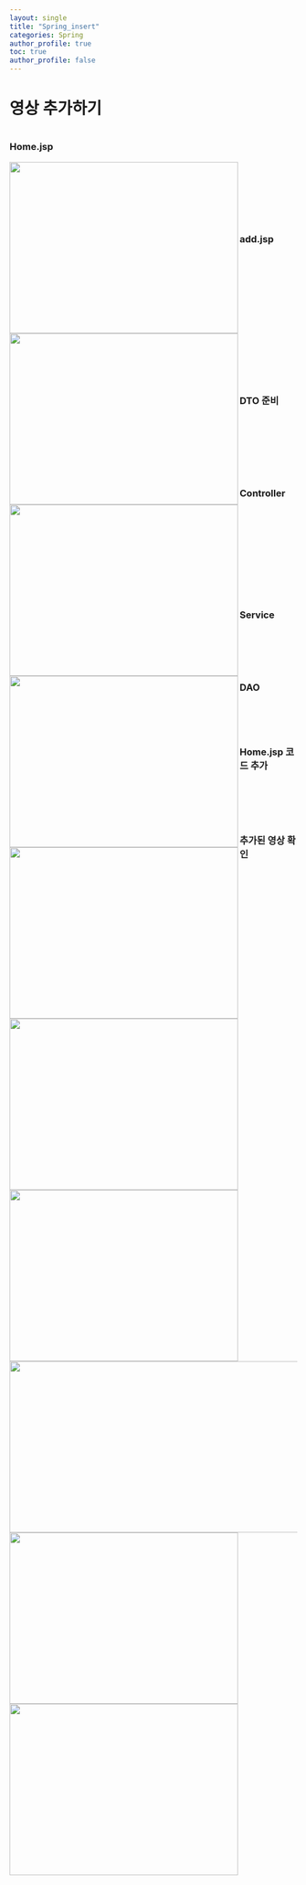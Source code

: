 ```yaml
---
layout: single
title: "Spring_insert"
categories: Spring
author_profile: true
toc: true
author_profile: false
---
```


<h1>영상 추가하기<h1>

<h3>Home.jsp</h3>

<img src="https://hakcoding.github.io/img/day02_2.png" width="400" height="300" align="left">
<br><br>
<img src="https://hakcoding.github.io/img/day02_1.png" width="400" height="300" align="left">
<br><br><br><br>
<h3>add.jsp</h3>

<img src="https://hakcoding.github.io/img/day02_3.png" width="400" height="300" align="left">
<br><br><br>
<img src="https://hakcoding.github.io/img/day02_4.png" width="400" height="300" align="left">
<br><br><br><br><br><br><br><br><br><br>
<h3>DTO 준비</h3>

<img src="https://hakcoding.github.io/img/dya02_05.png" width="400" height="300" align="left">
<br><br><br><br><br><br>
<h3>Controller</h3>

<img src="https://hakcoding.github.io/img/dya02_06.png" width="400" height="300" align="left">
<br><br><br><br><br><br><br><br><br>
<h3>Service</h3>

<img src="https://hakcoding.github.io/img/day02_07.png" width="400" height="300" align="left">
<br><br><br><br>
<h3>DAO</h3>

<img src="https://hakcoding.github.io/img/day02_08.png" width="600" height="300" align="left">
<br><br><br>
<h3>Home.jsp 코드 추가</h3>

<img src="https://hakcoding.github.io/img/day02_9.png" width="400" height="300" align="left">
<br><br><br><br>
<h3>추가된 영상 확인</h3>

<img src="https://hakcoding.github.io/img/day02_10.png" width="400" height="300" align="left">
